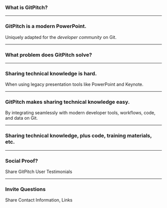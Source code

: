 ### What is GitPitch?

---

### GitPitch is a **modern** PowerPoint.
Uniquely adapted for the *developer community* on Git.

---

### What problem does GitPitch solve?

---

### Sharing **technical knowledge** is hard.
When using legacy presentation tools like PowerPoint and Keynote.

---

### GitPitch makes sharing **technical knowledge** easy.
By integrating seamlessly with modern developer tools, workflows, code, and data on Git.

---

### Sharing **technical knowledge**, plus code, training materials, etc.

---

### Social Proof?
Share GitPitch User Testimonials

---

### Invite Questions
Share Contact Information, Links


